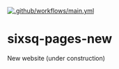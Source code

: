 [![.github/workflows/main.yml](https://github.com/SixSq/sixsq-pages-new.github.io/actions/workflows/main.yml/badge.svg?branch=main)](https://github.com/SixSq/sixsq-pages-new.github.io/actions/workflows/main.yml)

# sixsq-pages-new
New website (under construction)
